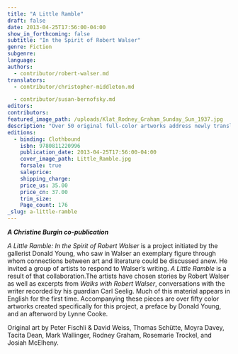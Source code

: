 ```yaml
---
title: "A Little Ramble"
draft: false
date: 2013-04-25T17:56:00-04:00
show_in_forthcoming: false
subtitle: "In the Spirit of Robert Walser"
genre: Fiction
subgenre:
language:
authors:
  - contributor/robert-walser.md
translators:
  - contributor/christopher-middleton.md

  - contributor/susan-bernofsky.md
editors:
contributors:
featured_image_path: /uploads/Klat_Rodney_Graham_Sunday_Sun_1937.jpg
description: "Over 50 original full-color artworks address newly translated writings of Robert Walser "
editions:
  - binding: Clothbound
    isbn: 9780811220996
    publication_date: 2013-04-25T17:56:00-04:00
    cover_image_path: Little_Ramble.jpg
    forsale: true
    saleprice:
    shipping_charge:
    price_us: 35.00
    price_cn: 37.00
    trim_size:
    Page_count: 176
_slug: a-little-ramble
---
```


_**A Christine Burgin co-publication**_

_A Little Ramble: In the Spirit of Robert Walser_ is a project initiated by the gallerist Donald Young, who saw in Walser an exemplary figure through whom connections between art and literature could be discussed anew. He invited a group of artists to respond to Walser’s writing. _A Little Ramble_ is a result of that collaboration.The artists have chosen stories by Robert Walser as well as excerpts from _Walks with Robert Walser_, conversations with the writer recorded by his guardian Carl Seelig. Much of this material appears in English for the first time. Accompanying these pieces are over fifty color artworks created specifically for this project, a preface by Donald Young, and an afterword by Lynne Cooke.

Original art by Peter Fischli & David Weiss, Thomas Schütte, Moyra Davey, Tacita Dean, Mark Wallinger, Rodney Graham, Rosemarie Trockel, and Josiah McElheny.

